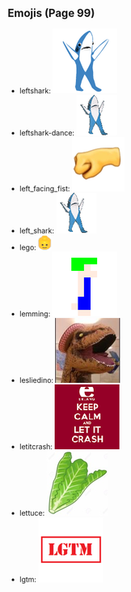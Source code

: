 
## Emojis (Page 99)

* leftshark: ![leftshark](output/leftshark.png)
* leftshark-dance: ![leftshark-dance](output/leftshark-dance.gif)
* left_facing_fist: ![left_facing_fist](output/left_facing_fist.png)
* left_shark: ![left_shark](output/left_shark.gif)
* lego: ![lego](output/lego.png)
* lemming: ![lemming](output/lemming.gif)
* lesliedino: ![lesliedino](output/lesliedino.jpg)
* letitcrash: ![letitcrash](output/letitcrash.png)
* lettuce: ![lettuce](output/lettuce.jpg)
* lgtm: ![lgtm](output/lgtm.png)

